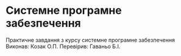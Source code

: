# Системне програмне забезпечення
Практичне завдання з курсу системне програмне забезпечення
Виконав: Козак О.П.
Перевірив: Гаваньо Б.І.
